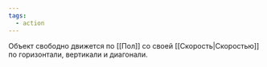 ```yaml
---
tags:
  - action
---
```

Объект свободно движется по [[Пол]] со своей [[Скорость|Скоростью]] по горизонтали, вертикали и диагонали.
